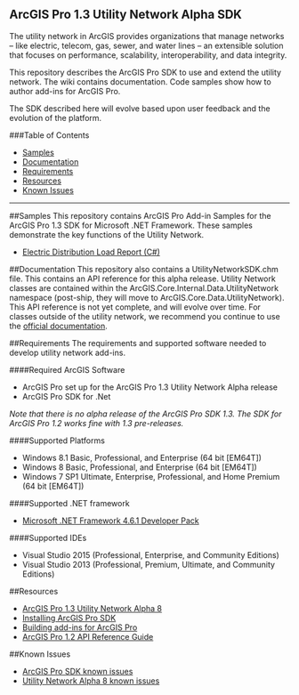 ## ArcGIS Pro 1.3 Utility Network Alpha SDK

The utility network in ArcGIS provides organizations that manage networks – like electric, telecom, gas, sewer, and water lines – an extensible solution that focuses on performance, scalability, interoperability, and data integrity. 

This repository describes the ArcGIS Pro SDK to use and extend the utility network.  The wiki contains documentation.  Code samples show how to author add-ins for ArcGIS Pro.

The SDK described here will evolve based upon user feedback and the evolution of the platform.

###Table of Contents

* [Samples](#samples)
* [Documentation](#documentation)
* [Requirements](#requirements)
* [Resources](#resources)
* [Known Issues](#known-issues)

-------------------------
##Samples
This repository contains ArcGIS Pro Add-in Samples for the ArcGIS Pro 1.3 SDK for Microsoft .NET Framework.  These samples demonstrate the key functions of the Utility Network.

* [Electric Distribution Load Report (C#)](https://github.com/esri/utility-network-sdk/tree/master/LoadReportSample)

##Documentation
This repository also contains a UtilityNetworkSDK.chm file.  This contains an API reference for this alpha release.  Utility Network classes are contained within the ArcGIS.Core.Internal.Data.UtilityNetwork namespace (post-ship, they will move to ArcGIS.Core.Data.UtilityNetwork).  This API reference is not yet complete, and will evolve over time.  For classes outside of the utility network, we recommend you continue to use the [official documentation](http://pro.arcgis.com/en/pro-app/sdk/api-reference/#topic1.html).

##Requirements
The requirements and supported software needed to develop utility network add-ins.

####Required ArcGIS Software 
* ArcGIS Pro set up for the ArcGIS Pro 1.3 Utility Network Alpha release
* ArcGIS Pro SDK for .Net

*Note that there is no alpha release of the ArcGIS Pro SDK 1.3.  The SDK for ArcGIS Pro 1.2 works fine with 1.3 pre-releases.*

####Supported Platforms
* Windows 8.1 Basic, Professional, and Enterprise (64 bit [EM64T]) 
* Windows 8 Basic, Professional, and Enterprise (64 bit [EM64T]) 
* Windows 7 SP1 Ultimate, Enterprise, Professional, and Home Premium (64 bit [EM64T]) 

####Supported .NET framework
* [Microsoft .NET Framework 4.6.1 Developer Pack](https://www.microsoft.com/en-us/download/details.aspx?id=49978)

####Supported IDEs
* Visual Studio 2015 (Professional, Enterprise, and Community Editions)
* Visual Studio 2013 (Professional, Premium, Ultimate, and Community Editions)

##Resources
* [ArcGIS Pro 1.3 Utility Network Alpha 8](https://earlyadopter.esri.com/project/version/item.html?cap=2578B1991F9E43C7B114BD1BB37462C9&arttypeid={13C846C4-9434-4B46-A34C-97D3F4DBCDF3}&artid={B3E549B4-E69A-49A7-8388-942E6543ABA4}) 
* [Installing ArcGIS Pro SDK](https://github.com/Esri/arcgis-pro-sdk#installing-arcgis-pro-sdk-for-net)
* [Building add-ins for ArcGIS Pro](https://github.com/Esri/arcgis-pro-sdk/wiki/ProGuide-Build-your-first-add-in)
* [ArcGIS Pro 1.2 API Reference Guide](http://pro.arcgis.com/en/pro-app/sdk/api-reference/#topic1.html)

##Known Issues
* [ArcGIS Pro SDK known issues](https://github.com/Esri/arcgis-pro-sdk#known-issues)
* [Utility Network Alpha 8 known issues](https://earlyadopter.esri.com/project/article/default.html?cap=2578B1991F9E43C7B114BD1BB37462C9&arttypeid={4ADB0546-A6AF-4E40-9692-7420B94E5DE1})

